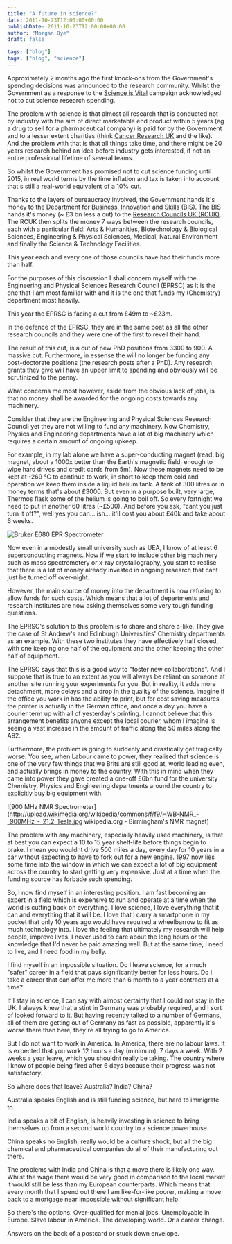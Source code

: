 ```yaml
---
title: "A future in science?"
date: 2011-10-23T12:00:00+00:00
publishDate: 2011-10-23T12:00:00+00:00
author: "Morgan Bye"
draft: false

tags: ["blog"]
tags: ["blog", "science"]
---
```


Approximately 2 months ago the first knock-ons from the Government's spending decisions was announced to the research community. Whilst the Government as a response to the [Science is Vital](http://scienceisvital.org.uk/) campaign acknowledged not to cut science research spending.

The problem with science is that almost all research that is conducted not by industry with the aim of direct marketable end product within 5 years  (eg a drug to sell for a pharmaceutical company) is paid for by the Government and to a lesser extent charities (think [Cancer Research UK](http://www.cancerresearchuk.org/) and the like). And the problem with that is that all things take time, and there might be 20 years research behind an idea before industry gets interested, if not an entire professional lifetime of several teams.

So whilst the Government has promised not to cut science funding until 2015, in real world terms by the time inflation and tax is taken into account that's still a real-world equivalent of a 10% cut.

Thanks to the layers of bureaucracy involved, the Government hands it's money to the [Department for Business, Innovation and Skills (BIS)](http://www.bis.gov.uk/). The BIS hands it's money (~ £3 bn less a cut) to the [Research Councils UK (RCUK)](http://www.rcuk.ac.uk/). The RCUK then splits the money 7 ways between the research councils, each with a particular field: Arts & Humanities, Biotechnology & Biological Sciences, Engineering & Physical Sciences, Medical, Natural Environment and finally the Science & Technology Facilities.

This year each and every one of those councils have had their funds more than half.

For the purposes of this discussion I shall concern myself with the Engineering and Physical Sciences Research Council (EPRSC) as it is the one that I am most familiar with and it is the one that funds my (Chemistry) department most heavily.

This year the EPRSC is facing a cut from £49m to ~£23m.

In the defence of the EPRSC, they are in the same boat as all the other research councils and they were one of the first to reveil their hand.

The result of this cut, is a cut of new PhD positions from 3300 to 900. A massive cut. Furthermore, in essense the will no longer be funding any post-doctorate positions (the research posts after a PhD). Any research grants they give will have an upper limit to spending and obviously will be scrutinized to the penny.

What concerns me most however, aside from the obvious lack of jobs, is that no money shall be awarded for the ongoing costs towards any machinery.

Consider that they are the Engineering and Physical Sciences Research Council yet they are not willing to fund any machinery. Now Chemistry, Physics and Engineering departments have a lot of big machinery which requires a certain amount of ongoing upkeep.

For example, in my lab alone we have a super-conducting magnet (read: big magnet, about a 1000x better than the Earth's magnetic field, enough to wipe hard drives and credit cards from 5m). Now these magnets need to be kept at -269 °C to continue to work, in short to keep them cold and operation we keep them inside a liquid helium tank. A tank of 300 litres or in money terms that's about £3000. But even in a purpose built, very large, Thermos flask some of the helium is going to boil off. So every fortnight we need to put in another 60 litres (~£500).  And before you ask, "cant you just turn it off?", well yes you can... ish... it'll cost you about £40k and take about 6 weeks.

![Bruker E680 EPR Spectrometer](assets/img/2012/201208_0.jpg)

Now even in a modestly small university such as UEA, I know of at least 6 superconducting magnets. Now if we start to include other big machinery such as mass spectrometery or x-ray crystallography, you start to realise that there is a lot of money already invested in ongoing research that cant just be turned off over-night.

However, the main source of money into the department is now refusing to allow funds for such costs. Which means that a lot of departments and research institutes are now asking themselves some very tough funding questions.

The EPRSC's solution to this problem is to share and share a-like. They give the case of St Andrew's and Edinburgh Universities' Chemistry departments as an example. With these two institutes they have effectively half closed, with one keeping one half of the equipment and the other keeping the other half of equipment.

The EPRSC says that this is a good way to "foster new collaborations". And I suppose that is true to an extent as you will always be reliant on someone at another site running your experiments for you. But in reality, it adds more detachment, more delays and a drop in the quality of the science. Imagine if the office you work in has the ability to print, but for cost saving measures the printer is actually in the German office, and once a day you have a courier term up with all of yesterday's printing. I cannot believe that this arrangement benefits anyone except the local courier, whom I imagine is seeing a vast increase in the amount of traffic along the 50 miles along the A92.

Furthermore, the problem is going to suddenly and drastically get tragically worse. You see, when Labour came to power, they realised that science is one of the very few things that we Brits are still good at, world leading even, and actually brings in money to the country. With this in mind when they came into power they gave created a one-off £6bn fund for the university Chemistry, Physics and Engineering departments around the country to explicitly buy big equipment with.

![900 MHz NMR Spectrometer](http://upload.wikimedia.org/wikipedia/commons/f/f9/HWB-NMR_-_900MHz_-_21.2_Tesla.jpg wikipedia.org - Birmingham's NMR magnet)

The problem with any machinery, especially heavily used machinery, is that at best you can expect a 10 to 15 year shelf-life before things begin to brake. I mean you wouldnt drive 500 miles a day, every day for 10 years in a car without expecting to have to fork out for a new engine. 1997 now lies some time into the window in which we can expect a lot of big equipment across the country to start getting very expensive. Just at a time when the funding source has forbade such spending.

So, I now find myself in an interesting position. I am fast becoming an expert in a field which is expensive to run and operate at a time when the world is cutting back on everything. I love science, I love everything that it can and everything that it will be. I love that I carry a smartphone in my pocket that only 10 years ago would have required a wheelbarrow to fit as much technology into. I love the feeling that ultimately my research will help people, improve lives. I never used to care about the long hours or the knowledge that I'd never be paid amazing well. But at the same time, I need to live, and I need food in my belly.

I find myself in an impossible situation. Do I leave science, for a much "safer" career in a field that pays significantly better for less hours. Do I take a career that can offer me more than 6 month to a year contracts at a time?

If I stay in science, I can say with almost certainty that I could not stay in the UK. I always knew that a stint in Germany was probably required, and I sort of looked forward to it. But having recently talked to a number of Germans, all of them are getting out of Germany as fast as possible, apparently it's worse there than here, they're all trying to go to America.

But I do not want to work in America. In America, there are no labour laws. It is expected that you work 12 hours a day (minimum), 7 days a week. With 2 weeks a year leave, which you shouldnt really be taking. The country where I know of people being fired after 6 days because their progress was not satisfactory.

So where does that leave? Australia? India? China?

Australia speaks English and is still funding science, but hard to immigrate to.

India speaks a bit of English, is heavily investing in science to bring themselves up from a second world country to a science powerhouse.

China speaks no English, really would be a culture shock, but all the big chemical and pharmaceutical companies do all of their manufacturing out there.

The problems with India and China is that a move there is likely one way. Whilst the wage there would be very good in comparison to the local market it would still be less than my European counterparts. Which means that every month that I spend out there I am like-for-like poorer, making a move back to a mortgage near impossible without significant help.

So there's the options. Over-qualified for menial jobs. Unemployable in Europe. Slave labour in America. The developing world. Or a career change.

Answers on the back of a postcard or stuck down envelope.
